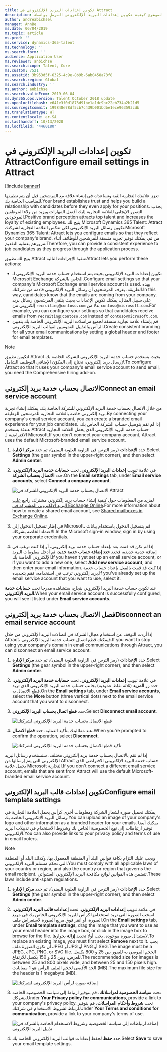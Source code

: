 ```yaml
---
title: تكوين إعدادات البريد الإلكتروني في Attract
description: يشرح هذا الموضوع كيفية تكوين إعدادات البريد الإلكتروني المرسل بواسطة Microsoft Dynamics 365 Talent - Attract.
author: andreabichsel
manager: AnnBe
ms.date: 06/04/2019
ms.topic: article
ms.prod: ''
ms.service: dynamics-365-talent
ms.technology: ''
ms.search.form: ''
audience: Application User
ms.reviewer: anbichse
ms.search.scope: Talent, Core
ms.custom: 7521
ms.assetid: 3b953d5f-6325-4c9e-8b9b-6ab0458a73f8
ms.search.region: Global
ms.search.industry: ''
ms.author: anbichse
ms.search.validFrom: 2019-06-04
ms.dyn365.ops.version: Talent October 2018 update
ms.openlocfilehash: e641e3f0d1873d91be1a1dc9bc22eb734a2b21d5
ms.sourcegitcommit: 199848e78df5cb7c439b001bdbe1ece963593cdb
ms.translationtype: HT
ms.contentlocale: ar-SA
ms.lasthandoff: 10/13/2020
ms.locfileid: "4460180"
---
```

# <a name="configure-email-settings-in-attract"></a><span data-ttu-id="b027a-103">تكوين إعدادات البريد الإلكتروني في Attract</span><span class="sxs-lookup"><span data-stu-id="b027a-103">Configure email settings in Attract</span></span>

[!include [banner](includes/banner.md)]

<span data-ttu-id="b027a-104">تعزز علامتك التجارية الثقة وتساعدك في إنشاء علاقة مع المرشحين قبل أن يتم تطبيقها للمناصب الخاصة بك.</span><span class="sxs-lookup"><span data-stu-id="b027a-104">Your brand establishes trust and helps you build a relationship with candidates before they even apply for your positions.</span></span> <span data-ttu-id="b027a-105">يجذب التصور الإيجابي للعلامة التجارية إليك أفضل المهارات ويزيد من ولاء الموظفين الموجودين.</span><span class="sxs-lookup"><span data-stu-id="b027a-105">Positive brand perception attracts top talent and increases the loyalty of existing employees.</span></span> <span data-ttu-id="b027a-106">يتيح لك Microsoft Dynamics 365 Talent: Attract تكوين رسائل البريد الإلكتروني لكي تعكس العلامة التجارية لشركتك.</span><span class="sxs-lookup"><span data-stu-id="b027a-106">Microsoft Dynamics 365 Talent: Attract lets you configure emails so that they reflect your company's brand.</span></span> <span data-ttu-id="b027a-107">من ثم، يمكنك توفير تجربه متسقة للمرشحين للوظائف أثناء مرورهم بعملية التقديم.</span><span class="sxs-lookup"><span data-stu-id="b027a-107">Therefore, you can provide a consistent experience to job candidates as they progress through the application process.</span></span>

<span data-ttu-id="b027a-108">يتيح لك تطبيق Attract تنفيذ الإجراءات التالية:</span><span class="sxs-lookup"><span data-stu-id="b027a-108">Attract lets you perform these actions:</span></span>

- <span data-ttu-id="b027a-109">تكوين إعدادات البريد الإلكتروني بحيث يتم استخدام حساب خدمة البريد الإلكتروني لـ Microsoft Exchange الخاص بالشركة.</span><span class="sxs-lookup"><span data-stu-id="b027a-109">Configure email settings so that your company's Microsoft Exchange email service account is used.</span></span> <span data-ttu-id="b027a-110">بهذه الطريقة، يعرف المرشحون أن رسائل البريد الإلكتروني قادمة من شركتك.</span><span class="sxs-lookup"><span data-stu-id="b027a-110">In this way, candidates know that the emails are coming from your company.</span></span> <span data-ttu-id="b027a-111">على سبيل المثال، يمكنك تكوين الإعدادات بحيث يتلقى المرشحون رسائل بريد إلكتروني من `recruiting@contoso.com` بدلا من `contoso@microsoft.com`.</span><span class="sxs-lookup"><span data-stu-id="b027a-111">For example, you can configure your settings so that candidates receive emails from `recruiting@contoso.com` instead of `contoso@microsoft.com`.</span></span>
- <span data-ttu-id="b027a-112">قم بإنشاء علامة تجارية متسقة لجميع مراسلات البريد الإلكتروني الخاصة بك بتعيين الرأس والتذييل العموميين لقوالب البريد الإلكتروني.</span><span class="sxs-lookup"><span data-stu-id="b027a-112">Create consistent branding for all your email communications by setting a global header and footer for email templates.</span></span> 

> [!NOTE]
> <span data-ttu-id="b027a-113">لتكوين تطبيق Attract بحيث يستخدم حساب خدمة البريد الإلكتروني للشركة الخاصة بك لإرسال بريد إلكتروني، تحتاج إلى المكوّن الإضافي التوظيف الشامل.</span><span class="sxs-lookup"><span data-stu-id="b027a-113">To configure Attract so that it uses your company's email service account to send email, you need the Comprehensive hiring add-on.</span></span>

## <a name="connect-an-email-service-account"></a><span data-ttu-id="b027a-114">الاتصال بحساب خدمة بريد إلكتروني</span><span class="sxs-lookup"><span data-stu-id="b027a-114">Connect an email service account</span></span>

<span data-ttu-id="b027a-115">من خلال الاتصال بحساب خدمة البريد الإلكتروني للشركة الخاصة بك، يمكنك إنشاء تجربة بريد إلكتروني خاصة بالعلامة التجارية للمرشحين للوظيفة.</span><span class="sxs-lookup"><span data-stu-id="b027a-115">By connecting your company's email service account, you can create a branded email experience for your job candidates.</span></span> <span data-ttu-id="b027a-116">إذا لم تقم بتوصيل حساب الشركة الخاص بك، عندئذ يستخدم Attract حساب خدمة البريد الإلكتروني الذي يحمل العلامة التجارية الافتراضية لـ Microsoft.</span><span class="sxs-lookup"><span data-stu-id="b027a-116">If you don't connect your company account, Attract uses the default Microsoft-branded email service account.</span></span>

1. <span data-ttu-id="b027a-117">حدد **الإعدادات** (رمز الترس في الزاوية العلوية اليمنى)، ثم حدد **مركز الإدارة**.</span><span class="sxs-lookup"><span data-stu-id="b027a-117">Select **Settings** (the gear symbol in the upper-right corner), and then select **Admin center**.</span></span>
2. <span data-ttu-id="b027a-118">في علامة تبويب **إعدادات البريد الإلكتروني**، تحت  **حسابات خدمه البريد الإلكتروني**، حدد **الاتصال بحساب الشركة**.</span><span class="sxs-lookup"><span data-stu-id="b027a-118">On the **Email settings** tab, under **Email service accounts**, select **Connect a company account**.</span></span>

    ![الاتصال بحساب خدمة البريد الإلكتروني للشركة في Attract](./media/attract-admin-email-service-accounts.png)

    <span data-ttu-id="b027a-120">لمزيد من المعلومات حول كيفية إنشاء حساب بريد إلكتروني مشترك، راجع [علب البريد الإلكتروني المشتركة في  Exchange Online](https://docs.microsoft.com/exchange/collaboration-exo/shared-mailboxes).</span><span class="sxs-lookup"><span data-stu-id="b027a-120">For more information about how to create a shared email account, see [Shared mailboxes in Exchange Online](https://docs.microsoft.com/exchange/collaboration-exo/shared-mailboxes).</span></span>

3. <span data-ttu-id="b027a-121">في إطار تسجيل الدخول إلى Microsoft، قم بتسجيل الدخول باستخدام بيانات الاعتماد الخاصة بشركك.</span><span class="sxs-lookup"><span data-stu-id="b027a-121">In the Microsoft sign-in window, sign in by using your corporate credentials.</span></span>
4. <span data-ttu-id="b027a-122">إذا لم تكن قد قمت بعد بإعداد حساب خدمة بريد إلكتروني، أو إذا كنت ترغب في إضافة خدمة جديدة، فحدد **حدد إضافة حساب خدمة جديد**، ثم أدخل معلومات البريد الإلكتروني الخاصة بك.</span><span class="sxs-lookup"><span data-stu-id="b027a-122">If you haven't yet set up an email service account, or if you want to add a new one, select **Add new service account**, and then enter your email information.</span></span> <span data-ttu-id="b027a-123">إذا كنت قد قمت بالفعل بإعداد حساب خدمة بريد إلكتروني ترغب في استخدامه، فقم بتحديده.</span><span class="sxs-lookup"><span data-stu-id="b027a-123">If you've already set up the email service account that you want to use, select it.</span></span>

<span data-ttu-id="b027a-124">عند تكوين حساب خدمة البريد الإلكتروني بنجاح، ستشاهده مدرجا تحت **حسابات خدمة البريد الإلكتروني**.</span><span class="sxs-lookup"><span data-stu-id="b027a-124">When your email service account is successfully configured, you will see it listed under **Email service accounts**.</span></span>

## <a name="disconnect-an-email-service-account"></a><span data-ttu-id="b027a-125">فصل الاتصال بحساب خدمة بريد إلكتروني</span><span class="sxs-lookup"><span data-stu-id="b027a-125">Disconnect an email service account</span></span>

<span data-ttu-id="b027a-126">إذا أردت التوقف عن استخدام مجال الشركة في اتصالات البريد الإلكتروني من خلال Attract، فيمكنك قطع اتصال حساب خدمة البريد الإلكتروني.</span><span class="sxs-lookup"><span data-stu-id="b027a-126">If you want to stop using your company's domain in email communications through Attract, you can disconnect an email service account.</span></span>

1. <span data-ttu-id="b027a-127">حدد **الإعدادات** (رمز الترس في الزاوية العلوية اليمنى)، ثم حدد **مركز الإدارة**.</span><span class="sxs-lookup"><span data-stu-id="b027a-127">Select **Settings** (the gear symbol in the upper-right corner), and then select **Admin center**.</span></span>
2. <span data-ttu-id="b027a-128">في علامة تبويب **إعدادات البريد الإلكتروني**، تحت **حسابات خدمة البريد الإلكتروني**، حدد زر **المزيد**  (ثلاثة نقاط عمودية) بجانب حساب خدمة البريد الإلكتروني الذي تريد قطع الاتصال به.</span><span class="sxs-lookup"><span data-stu-id="b027a-128">On the **Email settings** tab, under **Email service accounts**, select the **More** button (three vertical dots) next to the email service account that you want to disconnect.</span></span>
3. <span data-ttu-id="b027a-129">حدد **قطع اتصال بحساب البريد الإلكتروني**.</span><span class="sxs-lookup"><span data-stu-id="b027a-129">Select **Disconnect email account**.</span></span>

    ![قطع الاتصال بحساب خدمة البريد الإلكتروني لشركتك](./media/attract-admin-disconnect-email-account.png)

4. <span data-ttu-id="b027a-131">عند مطالبتك بتأكيد العملية، حدد **قطع الاتصال.**</span><span class="sxs-lookup"><span data-stu-id="b027a-131">When you're prompted to confirm the operation, select **Disconnect**.</span></span>

    ![تأكيد قطع الاتصال بحساب خدمة البريد الإلكتروني لشركتك](./media/attract-admin-email-confirm-disconnect.png)

<span data-ttu-id="b027a-133">إذا لم تقم بالاتصال بحساب خدمة بريد إلكتروني مختلف، ستستخدم رسائل البريد الإلكتروني التي يتم إرسالها من Attract حساب خدمة البريد الإلكتروني الافتراضي الذي يحمل علامة Microsoft التجارية.</span><span class="sxs-lookup"><span data-stu-id="b027a-133">If you don't connect a different email service account, emails that are sent from Attract will use the default Microsoft-branded email service account.</span></span>

## <a name="configure-email-template-settings"></a><span data-ttu-id="b027a-134">تكوين إعدادات قالب البريد الإلكتروني</span><span class="sxs-lookup"><span data-stu-id="b027a-134">Configure email template settings</span></span>

<span data-ttu-id="b027a-135">يمكنك تحميل صوره لشعار الشركة ومعلومات أخرى كرأس يحمل العلامة التجارية في رسائل البريد الإلكتروني الخاصة بك.</span><span class="sxs-lookup"><span data-stu-id="b027a-135">You can upload an image of your company's logo and other information as a branded header for your emails.</span></span> <span data-ttu-id="b027a-136">يمكنك أيضا توفير ارتباطات إلى نهج الخصوصية الخاص بك وشروط الاستخدام في تذييلات البريد الإلكتروني.</span><span class="sxs-lookup"><span data-stu-id="b027a-136">You can also provide links to your privacy policy and terms of use in email footers.</span></span>

> [!NOTE]
> <span data-ttu-id="b027a-137">ويجب عليك التزام بكافة قوانين البلد أو المنطقة المعمول بها، وكذلك البلد أو المنطقة التي تحكم مستلم البريد الإلكتروني.</span><span class="sxs-lookup"><span data-stu-id="b027a-137">You must comply with all applicable laws of your country or region, and also the country or region that governs the email recipient.</span></span> <span data-ttu-id="b027a-138">تتضمن هذه القوانين لوائح مكافحة البريد الإلكتروني العشوائي.</span><span class="sxs-lookup"><span data-stu-id="b027a-138">These laws include anti-spam regulations.</span></span>

1. <span data-ttu-id="b027a-139">حدد **الإعدادات** (رمز الترس في الزاوية العلوية اليمنى)، ثم حدد **مركز الإدارة**.</span><span class="sxs-lookup"><span data-stu-id="b027a-139">Select **Settings** (the gear symbol in the upper-right corner), and then select **Admin center**.</span></span>
2. <span data-ttu-id="b027a-140">في علامة تبويب **إعدادات البريد الإلكتروني**، تحت **إعدادات قالب البريد الإلكتروني**، اسحب الصورة التي تريد استخدامها كرأس للبريد الإلكتروني الخاص بك في مربع الصورة، أو انقر فوق مربع الصورة لاستعراض ملف.</span><span class="sxs-lookup"><span data-stu-id="b027a-140">On the **Email settings** tab, under **Email template settings**, drag the image that you want to use as your email header into the image box, or click in the image box to browse for the file.</span></span> <span data-ttu-id="b027a-141">لاستبدال صورة موجودة، يجب أولا تحديد **إزالة** بجوارها.</span><span class="sxs-lookup"><span data-stu-id="b027a-141">To replace an existing image, you must first select **Remove** next to it.</span></span> <span data-ttu-id="b027a-142">يجب أن تكون الصورة ملف JPEG أو JPG أو PNG أو SVG.</span><span class="sxs-lookup"><span data-stu-id="b027a-142">The image must be a JPEG, JPG, PNG, or SVG file.</span></span> <span data-ttu-id="b027a-143">الحجم الموصي به للصور بين 25 و 800 بكسل للعرض، وبين 25 و 150 بكسل للارتفاع.</span><span class="sxs-lookup"><span data-stu-id="b027a-143">The recommended size for images is between 25 and 800 pixels wide, and between 25 and 150 pixels high.</span></span> <span data-ttu-id="b027a-144">الحد الأقصى لحجم الملف للرأس هو 1 ميغابايت (MB).</span><span class="sxs-lookup"><span data-stu-id="b027a-144">The maximum file size for the header is 1 megabyte (MB).</span></span>

    ![إضافة صورة لرأس البريد الإلكتروني لشركتك](./media/attract-admin-email-header.png)

3. <span data-ttu-id="b027a-146">تحت **سياسة الخصوصية لمراسلاتك**، قم بتوفير ارتباط إلى سياسة الخصوصية الخاصة بشركك.</span><span class="sxs-lookup"><span data-stu-id="b027a-146">Under **Your Privacy policy for communications**, provide a link to your company's privacy policy.</span></span> <span data-ttu-id="b027a-147">تحت **شروط وأحكام المراسلات**، قم بتوفير ارتباط لشروط الاستخدام في شركتك.</span><span class="sxs-lookup"><span data-stu-id="b027a-147">Under **Your Terms and conditions for communication**, provide a link to your company's terms of use.</span></span>

    ![إضافة ارتباطات إلى سياسة الخصوصية وشروط الاستخدام الخاصة بالشركة في تذييل البريد الإلكتروني](./media/attract-admin-email-footer.png)

4. <span data-ttu-id="b027a-149">حدد **حفظ** لحفظ إعدادات قوالب البريد الإلكتروني الخاصة بك.</span><span class="sxs-lookup"><span data-stu-id="b027a-149">Select **Save** to save your email template settings.</span></span>
